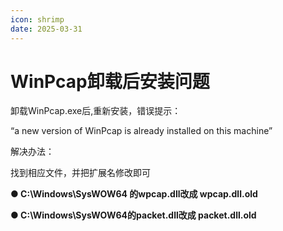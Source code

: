 ```yaml
---
icon: shrimp
date: 2025-03-31
---
```



# WinPcap卸载后安装问题

卸载WinPcap.exe后,重新安装，错误提示：

“a new version of WinPcap is already installed on this machine”

<!-- more -->

解决办法：

找到相应文件，并把扩展名修改即可

**● C:\Windows\SysWOW64 的wpcap.dll改成 wpcap.dll.old**

**● C:\Windows\SysWOW64的packet.dll改成 packet.dll.old**
